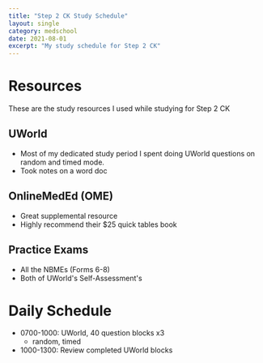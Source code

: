 ```yaml
---
title: "Step 2 CK Study Schedule"
layout: single
category: medschool
date: 2021-08-01
excerpt: "My study schedule for Step 2 CK"
---
```


# Resources
These are the study resources I used while studying for Step 2 CK

## UWorld
- Most of my dedicated study period I spent doing UWorld questions on random and timed mode.
- Took notes on a word doc

## OnlineMedEd (OME)
- Great supplemental resource
- Highly recommend their $25 quick tables book

## Practice Exams
- All the NBMEs (Forms 6-8)
- Both of UWorld's Self-Assessment's

# Daily Schedule
- 0700-1000: UWorld, 40 question blocks x3
    - random, timed
- 1000-1300: Review completed UWorld blocks